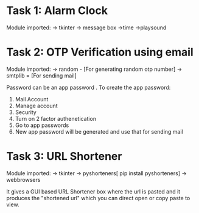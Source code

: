 # Task 1:  Alarm Clock
Module imported: -> tkinter
                 -> message box
                 ->time
                 ->playsound 

# Task 2: OTP Verification using email 
Module imported: -> random - [For generating random otp number] 
                 -> smtplib = [For sending mail] 

Password can be an app password . To create the app password: 
1) Mail Account
2) Manage account
3) Security
4) Turn on 2 factor authenetication
5) Go to app passwords
6) New app password will be generated and use that for sending mail

# Task 3: URL Shortener 
Module imported: -> tkinter 
                 -> pyshorteners[ pip install pyshorteners] 
                 -> webbrowsers 

It gives a GUI based URL Shortener box where the url is pasted and it produces the "shortened url" which you can direct open or copy paste to view.
